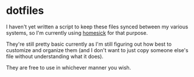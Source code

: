 # dotfiles
I haven't yet written a script to keep these files synced between my various systems, so I'm currently using [homesick](https://github.com/technicalpickles/homesick) for that purpose.

They're still pretty basic currently as I'm still figuring out how best to customize and organize them (and I don't want to just copy someone else's file without understanding what it does).

They are free to use in whichever manner you wish.